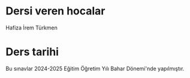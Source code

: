 # Dersi veren hocalar
Hafiza İrem Türkmen
# Ders tarihi
Bu sınavlar 2024-2025 Eğitim Öğretim Yılı Bahar Dönemi'nde yapılmıştır.